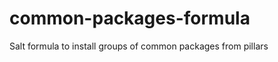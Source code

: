 common-packages-formula
=======================

Salt formula to install groups of common packages from pillars
